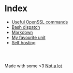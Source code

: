 # Index

- [Useful OpenSSL commands](openssl.md)
- [Bash dispatch](dispatch.md)
- [Markdown](markdown.md)
- [My favourite unit](unit.md)
- [Self hosting](hosting.md)


###  &nbsp;

Made with some <3 [Not a lot](https://github.com/jpedro/jpedro.github.io)
<!-- This ~~will be eventually~~ is generated. -->


###  &nbsp;
<div id="comments" data-added="manually"></div>
<!-- <script src="/app.js" defer></script> -->
<script type="application/javascript"
    src="https://raw.githubusercontent.com/jpedro/js/master/comments.js"
    crossorigin="anonymous"
    integrity="sha256-pS6dZ2u4gz9a4fUCym3hz24oYm6gkOAEAGM43oHr87Q="></script>